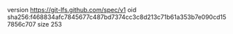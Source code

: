 version https://git-lfs.github.com/spec/v1
oid sha256:f468834afc7845677c487bd7374cc3c8d213c71b61a353b7e090cd157856c707
size 253
